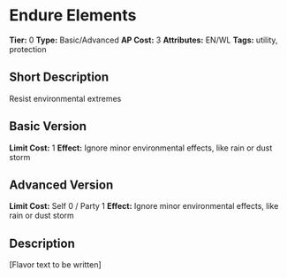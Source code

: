 # Endure Elements

**Tier:** 0
**Type:** Basic/Advanced
**AP Cost:** 3
**Attributes:** EN/WL
**Tags:** utility, protection

## Short Description
Resist environmental extremes

## Basic Version
**Limit Cost:** 1
**Effect:** Ignore minor environmental effects, like rain or dust storm

## Advanced Version
**Limit Cost:** Self 0 / Party 1
**Effect:** Ignore minor environmental effects, like rain or dust storm

## Description
[Flavor text to be written]